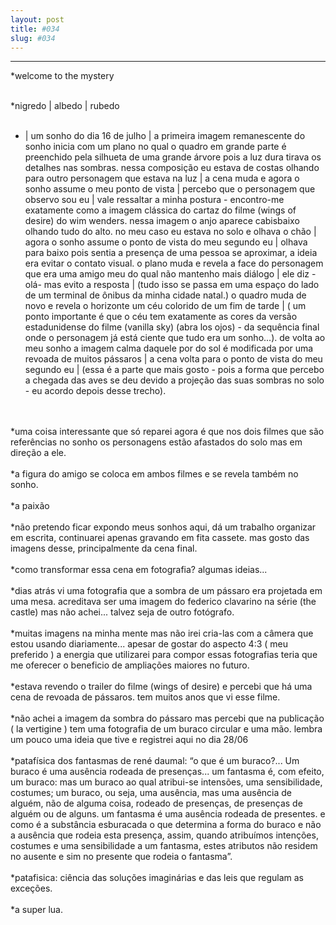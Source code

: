 ```yaml
---
layout: post
title: #034
slug: #034
---
```

---
<p class="description" style="text-align: justify;">
*welcome to the mystery
<br>
<br>

*nigredo | albedo | rubedo
<br>
<br>
* | um sonho do dia 16 de julho | a primeira imagem remanescente do sonho inicia com um plano no qual o quadro em grande parte é preenchido pela silhueta de uma grande árvore pois a luz dura tirava os detalhes nas sombras. nessa composição eu estava de costas olhando para outro personagem que estava na luz | a cena muda e agora o sonho assume o meu ponto de vista | percebo que o personagem que observo sou eu | vale ressaltar a minha postura - encontro-me exatamente como a imagem clássica do cartaz do filme (wings of desire) do wim wenders. nessa imagem o anjo aparece cabisbaixo olhando tudo do alto. no meu caso eu estava no solo e olhava o chão | agora o sonho assume o ponto de vista do meu segundo eu |  olhava para baixo pois sentia a presença de uma pessoa se aproximar, a ideia era evitar o contato visual. o plano muda e revela a face do personagem que era uma amigo meu do qual não mantenho mais diálogo | ele diz -olá- mas evito a resposta | (tudo isso se passa em uma espaço do lado de um terminal de ônibus da minha cidade natal.) o quadro muda de novo e revela o horizonte um céu colorido de um fim de tarde | ( um ponto importante é que o céu tem exatamente as cores da versão estadunidense do filme (vanilla sky) (abra los ojos) - da sequência final onde o personagem já está ciente que tudo era um sonho...). de volta ao meu sonho a imagem calma daquele por do sol é modificada por uma revoada de muitos pássaros | a cena volta para o ponto de vista do meu segundo eu | (essa é a parte que mais gosto - pois a forma que percebo a chegada das aves se deu devido a projeção das suas sombras no solo - eu acordo depois desse trecho). 
<br>
<br>
*uma coisa interessante que só reparei agora é que nos dois filmes que são referências no sonho os personagens estão afastados do solo mas em direção a ele. 
<br>
<br>
*a figura do amigo se coloca em ambos filmes e se revela também no sonho.
<br>
<br>
*a paixão
<br>
<br>
*não pretendo ficar expondo meus sonhos aqui, dá um trabalho organizar em escrita, continuarei apenas gravando em fita cassete. mas gosto das imagens desse, principalmente da cena final.
<br>
<br>
*como transformar essa cena em fotografia? algumas ideias...
<br>
<br>
*dias atrás vi uma fotografia que a sombra de um pássaro era projetada em uma mesa. acreditava ser uma imagem do federico clavarino na série (the castle) mas não achei... talvez seja de outro fotógrafo.
<br>
<br>
*muitas imagens na minha mente mas não irei cria-las com a câmera que estou usando diariamente... apesar de gostar do aspecto 4:3 ( meu preferido ) a energia que utilizarei para compor essas fotografias teria que me oferecer o beneficio de ampliações maiores no futuro.
<br>
<br>
*estava revendo o trailer do filme (wings of desire) e percebi que há uma cena de revoada de pássaros. tem muitos anos que vi esse filme.
<br>
<br>
*não achei a imagem da sombra do pássaro mas percebi que na publicação ( la vertigine ) tem uma fotografia de um buraco circular e uma mão. lembra um pouco uma ideia que tive e registrei aqui no dia 28/06
<br>
<br>
*patafísica dos fantasmas de rené daumal: “o que é um buraco?... Um buraco é uma ausência rodeada de presenças... um fantasma é, com efeito, um buraco: mas um buraco ao qual atribui-se intensões, uma sensibilidade, costumes; um buraco, ou seja, uma ausência, mas uma ausência de alguém, não de alguma coisa, rodeado de presenças, de presenças de alguém ou de alguns. um fantasma é uma ausência rodeada de presentes. e como é a substância esburacada o que determina a forma do buraco e não a ausência que rodeia esta presença, assim, quando atribuímos intenções, costumes e uma sensibilidade a um fantasma, estes atributos não residem no ausente e sim no presente que rodeia o fantasma”.
<br>
<br>
*patafisica: ciência das soluções imaginárias e das leis que regulam as exceções.
<br>
<br>
*a super lua.
<br>
<br>
